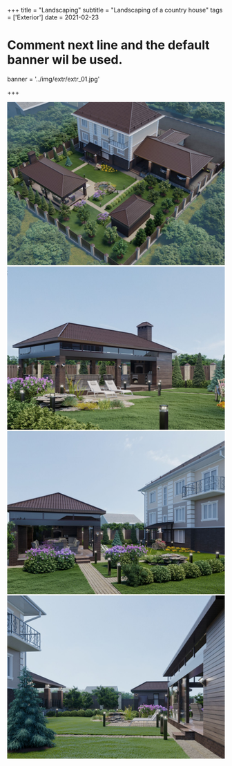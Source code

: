 +++
title = "Landscaping"
subtitle = "Landscaping of a country house"
tags = ['Exterior']
date = 2021-02-23

# Comment next line and the default banner wil be used.
banner = '../img/extr/extr_01.jpg'

+++

![](/img/extr/extr_01.jpg)
![](/img/extr/extr_02.jpg)
![](/img/extr/extr_04.jpg)
![](/img/extr/extr_05.jpg)

